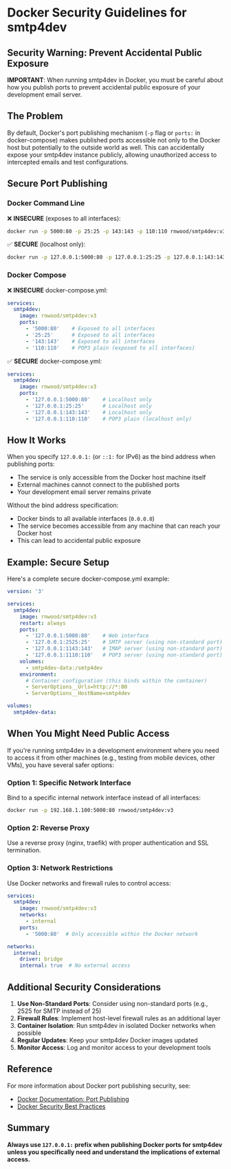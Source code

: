 # Docker Security Guidelines for smtp4dev

## Security Warning: Prevent Accidental Public Exposure

**IMPORTANT**: When running smtp4dev in Docker, you must be careful about how you publish ports to prevent accidental public exposure of your development email server.

## The Problem

By default, Docker's port publishing mechanism (`-p` flag or `ports:` in docker-compose) makes published ports accessible not only to the Docker host but potentially to the outside world as well. This can accidentally expose your smtp4dev instance publicly, allowing unauthorized access to intercepted emails and test configurations.

## Secure Port Publishing

### Docker Command Line

❌ **INSECURE** (exposes to all interfaces):
```bash
docker run -p 5000:80 -p 25:25 -p 143:143 -p 110:110 rnwood/smtp4dev:v3
```

✅ **SECURE** (localhost only):
```bash
docker run -p 127.0.0.1:5000:80 -p 127.0.0.1:25:25 -p 127.0.0.1:143:143 -p 127.0.0.1:110:110 rnwood/smtp4dev:v3
```

### Docker Compose

❌ **INSECURE** docker-compose.yml:
```yaml
services:
  smtp4dev:
    image: rnwood/smtp4dev:v3
    ports:
      - '5000:80'    # Exposed to all interfaces
      - '25:25'      # Exposed to all interfaces  
      - '143:143'    # Exposed to all interfaces
      - '110:110'    # POP3 plain (exposed to all interfaces)
```

✅ **SECURE** docker-compose.yml:
```yaml
services:
  smtp4dev:
    image: rnwood/smtp4dev:v3
    ports:
      - '127.0.0.1:5000:80'    # Localhost only
      - '127.0.0.1:25:25'      # Localhost only
      - '127.0.0.1:143:143'    # Localhost only
      - '127.0.0.1:110:110'    # POP3 plain (localhost only)
```

## How It Works

When you specify `127.0.0.1:` (or `::1:` for IPv6) as the bind address when publishing ports:
- The service is only accessible from the Docker host machine itself
- External machines cannot connect to the published ports
- Your development email server remains private

Without the bind address specification:
- Docker binds to all available interfaces (`0.0.0.0`)
- The service becomes accessible from any machine that can reach your Docker host
- This can lead to accidental public exposure

## Example: Secure Setup

Here's a complete secure docker-compose.yml example:

```yaml
version: '3'

services:
  smtp4dev:
    image: rnwood/smtp4dev:v3
    restart: always
    ports:
      - '127.0.0.1:5000:80'    # Web interface
      - '127.0.0.1:2525:25'    # SMTP server (using non-standard port)
      - '127.0.0.1:1143:143'   # IMAP server (using non-standard port)
      - '127.0.0.1:1110:110'   # POP3 server (using non-standard port)
    volumes:
      - smtp4dev-data:/smtp4dev
    environment:
      # Container configuration (this binds within the container)
      - ServerOptions__Urls=http://*:80
      - ServerOptions__HostName=smtp4dev

volumes:
  smtp4dev-data:
```

## When You Might Need Public Access

If you're running smtp4dev in a development environment where you need to access it from other machines (e.g., testing from mobile devices, other VMs), you have several safer options:

### Option 1: Specific Network Interface
Bind to a specific internal network interface instead of all interfaces:
```bash
docker run -p 192.168.1.100:5000:80 rnwood/smtp4dev:v3
```

### Option 2: Reverse Proxy
Use a reverse proxy (nginx, traefik) with proper authentication and SSL termination.

### Option 3: Network Restrictions
Use Docker networks and firewall rules to control access:
```yaml
services:
  smtp4dev:
    image: rnwood/smtp4dev:v3
    networks:
      - internal
    ports:
      - '5000:80'  # Only accessible within the Docker network

networks:
  internal:
    driver: bridge
    internal: true  # No external access
```

## Additional Security Considerations

1. **Use Non-Standard Ports**: Consider using non-standard ports (e.g., 2525 for SMTP instead of 25)
2. **Firewall Rules**: Implement host-level firewall rules as an additional layer
3. **Container Isolation**: Run smtp4dev in isolated Docker networks when possible
4. **Regular Updates**: Keep your smtp4dev Docker images updated
5. **Monitor Access**: Log and monitor access to your development tools

## Reference

For more information about Docker port publishing security, see:
- [Docker Documentation: Port Publishing](https://docs.docker.com/network/porting/)
- [Docker Security Best Practices](https://docs.docker.com/develop/security-best-practices/)

## Summary

**Always use `127.0.0.1:` prefix when publishing Docker ports for smtp4dev unless you specifically need and understand the implications of external access.**